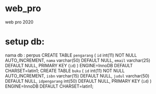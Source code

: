 # web_pro
web pro 2020

# setup db:
nama db : perpus
CREATE TABLE `pengarang` (
`id` int(11) NOT NULL AUTO_INCREMENT,
`nama` varchar(50) DEFAULT NULL,
`email` varchar(25) DEFAULT NULL,
PRIMARY KEY (`id`)
) ENGINE=InnoDB DEFAULT CHARSET=latin1;
CREATE TABLE `buku` (
`id` int(11) NOT NULL AUTO_INCREMENT,
`isbn` varchar(15) DEFAULT NULL,
`judul` varchar(50) DEFAULT NULL,
`idpengarang` int(50) DEFAULT NULL,
PRIMARY KEY (`id`)
) ENGINE=InnoDB DEFAULT CHARSET=latin1;
